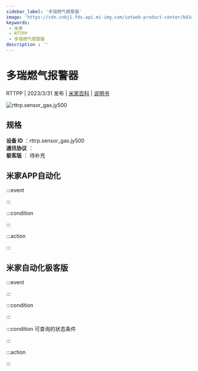 ```yaml
---
sidebar_label: '多瑞燃气报警器'
image: 'https://cdn.cnbj1.fds.api.mi-img.com/iotweb-product-center/b43a80a18967c34f334d07692e383587_1637205451250.png?GalaxyAccessKeyId=AKVGLQWBOVIRQ3XLEW&Expires=9223372036854775807&Signature=EQ9QvGmAgNZN+/d1chOchny6LWU='
keywords: 
 - 米家
 - RTTPP
 - 多瑞燃气报警器
description : ''
---
```

# 多瑞燃气报警器

RTTPP | 2023/3/31 发布 | [米家百科](https://home.mi.com/webapp/content/baike/product/index.html?model=rttrp.sensor_gas.jy500) | [说明书](https://home.mi.com/views/introduction.html?model=rttrp.sensor_gas.jy500&region=cn)

![rttrp.sensor_gas.jy500](https://cdn.cnbj1.fds.api.mi-img.com/iotweb-product-center/b43a80a18967c34f334d07692e383587_1637205451250.png?GalaxyAccessKeyId=AKVGLQWBOVIRQ3XLEW&Expires=9223372036854775807&Signature=EQ9QvGmAgNZN+/d1chOchny6LWU=)

## 规格  
> 
**设备 ID** ：rttrp.sensor_gas.jy500  
**通讯协议** ：  
**极客版**  ： 待补充 


## 米家APP自动化  

:::event  

:::

:::condition  

:::

:::action   

:::

## 米家自动化极客版  

:::event  

:::

:::condition  

:::

:::condition 可查询的状态条件  

:::

:::action  

:::

        
